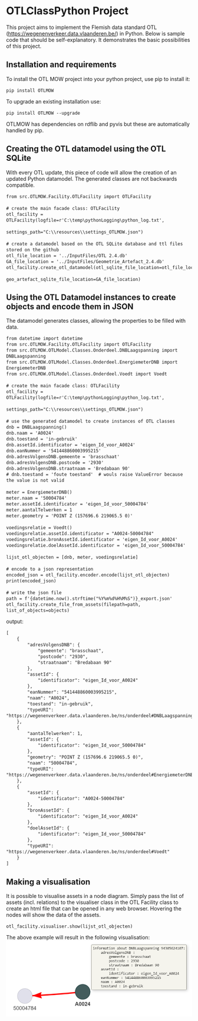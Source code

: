 # OTLClassPython Project 
This project aims to implement the Flemish data standard OTL (https://wegenenverkeer.data.vlaanderen.be/) in Python.
Below is sample code that should be self-explanatory. It demonstrates the basic possibilities of this project.

## Installation and requirements
To install the OTL MOW project into your python project, use pip to install it:
``` 
pip install OTLMOW
```
To upgrade an existing installation use:
``` 
pip install OTLMOW --upgrade
``` 
OTLMOW has dependencies on rdflib and pyvis but these are automatically handled by pip.

## Creating the OTL datamodel using the OTL SQLite
With every OTL update, this piece of code will allow the creation of an updated Python datamodel. The generated classes are not backwards compatible.
```
from src.OTLMOW.Facility.OTLFacility import OTLFacility

# create the main facade class: OTLFacility
otl_facility = OTLFacility(logfile=r'C:\temp\pythonLogging\python_log.txt',
                           settings_path="C:\\resources\\settings_OTLMOW.json")

# create a datamodel based on the OTL SQLite database and ttl files stored on the github
otl_file_location = '../InputFiles/OTL 2.4.db'
GA_file_location = '../InputFiles/Geometrie_Artefact_2.4.db'
otl_facility.create_otl_datamodel(otl_sqlite_file_location=otl_file_location,
                                  geo_artefact_sqlite_file_location=GA_file_location)
```
## Using the OTL Datamodel instances to create objects and encode them in JSON
The datamodel generates classes, allowing the properties to be filled with data.
```  
from datetime import datetime
from src.OTLMOW.Facility.OTLFacility import OTLFacility
from src.OTLMOW.OTLModel.Classes.Onderdeel.DNBLaagspanning import DNBLaagspanning
from src.OTLMOW.OTLModel.Classes.Onderdeel.EnergiemeterDNB import EnergiemeterDNB
from src.OTLMOW.OTLModel.Classes.Onderdeel.Voedt import Voedt

# create the main facade class: OTLFacility
otl_facility = OTLFacility(logfile=r'C:\temp\pythonLogging\python_log.txt',
                           settings_path="C:\\resources\\settings_OTLMOW.json")

# use the generated datamodel to create instances of OTL classes
dnb = DNBLaagspanning()
dnb.naam = 'A0024'
dnb.toestand = 'in-gebruik'
dnb.assetId.identificator = 'eigen_Id_voor_A0024'
dnb.eanNummer = '541448860003995215'
dnb.adresVolgensDNB.gemeente = 'brasschaat'
dnb.adresVolgensDNB.postcode = '2930'
dnb.adresVolgensDNB.straatnaam = 'Bredabaan 90'
# dnb.toestand = 'foute toestand'  # wouls raise ValueError because the value is not valid

meter = EnergiemeterDNB()
meter.naam = '50004784'
meter.assetId.identificator = 'eigen_Id_voor_50004784'
meter.aantalTelwerken = 1
meter.geometry = 'POINT Z (157696.6 219065.5 0)'

voedingsrelatie = Voedt()
voedingsrelatie.assetId.identificator = "A0024-50004784"
voedingsrelatie.bronAssetId.identificator = 'eigen_Id_voor_A0024'
voedingsrelatie.doelAssetId.identificator = 'eigen_Id_voor_50004784'

lijst_otl_objecten = [dnb, meter, voedingsrelatie]

# encode to a json representation
encoded_json = otl_facility.encoder.encode(lijst_otl_objecten)
print(encoded_json)

# write the json file
path = f'{datetime.now().strftime("%Y%m%d%H%M%S")}_export.json'
otl_facility.create_file_from_assets(filepath=path, list_of_objects=objects)
```
output:
```
[
    {
        "adresVolgensDNB": {
            "gemeente": "brasschaat",
            "postcode": "2930",
            "straatnaam": "Bredabaan 90"
        },
        "assetId": {
            "identificator": "eigen_Id_voor_A0024"
        },
        "eanNummer": "541448860003995215",
        "naam": "A0024",
        "toestand": "in-gebruik",
        "typeURI": "https://wegenenverkeer.data.vlaanderen.be/ns/onderdeel#DNBLaagspanning"
    },
    {
        "aantalTelwerken": 1,
        "assetId": {
            "identificator": "eigen_Id_voor_50004784"
        },
        "geometry": "POINT Z (157696.6 219065.5 0)",
        "naam": "50004784",
        "typeURI": "https://wegenenverkeer.data.vlaanderen.be/ns/onderdeel#EnergiemeterDNB"
    },
    {
        "assetId": {
            "identificator": "A0024-50004784"
        },
        "bronAssetId": {
            "identificator": "eigen_Id_voor_A0024"
        },
        "doelAssetId": {
            "identificator": "eigen_Id_voor_50004784"
        },
        "typeURI": "https://wegenenverkeer.data.vlaanderen.be/ns/onderdeel#Voedt"
    }
]
```
## Making a visualisation
It is possible to visualise assets in a node diagram.
Simply pass the list of assets (incl. relations) to the visualiser class in the OTL Facility class to create an html file that can be opened in any web browser.
Hovering the nodes will show the data of the assets.
```
otl_facility.visualiser.show(lijst_otl_objecten)
```
The above example will result in the following visualisation:
<img alt="example of visualiser" src="visualiser_example_readme.png"/>